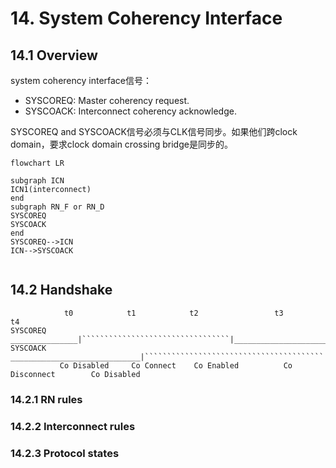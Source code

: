 # 14. System Coherency Interface

## 14.1 Overview

system coherency interface信号：

- SYSCOREQ: Master coherency request.
- SYSCOACK: Interconnect coherency acknowledge.

SYSCOREQ and SYSCOACK信号必须与CLK信号同步。如果他们跨clock domain，要求clock domain crossing bridge是同步的。

```mermaid
flowchart LR

subgraph ICN
ICN1(interconnect)
end
subgraph RN_F or RN_D
SYSCOREQ 
SYSCOACK
end
SYSCOREQ-->ICN
ICN-->SYSCOACK


```

## 14.2 Handshake

```
            t0            t1            t2                 t3                   t4
SYSCOREQ   _______________|`````````````````````````````````|___________________________________________
SYSCOACK   _____________________________|````````````````````````````````````````|_____________________
           Co Disabled     Co Connect    Co Enabled          Co Disconnect        Co Disabled
```

### 14.2.1 RN rules

### 14.2.2 Interconnect rules

### 14.2.3 Protocol states
